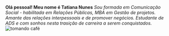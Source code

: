 **Olá pessoal! Meu nome é Tatiana Nunes**
*Sou formada em Comunicação Social - habilitada em Relações Públicas, MBA em Gestão de projetos. Amante das relações interpessoais e de promover negócios. Estudante de ADS e com sonhos nesta trasição de carreira a serem conquistados.* 
![tomando café](https://68.media.tumblr.com/3bcd21c7aac7fadf01edff22d9f132fa/tumblr_o42rp0el5f1sijyd6o1_500.gif)


